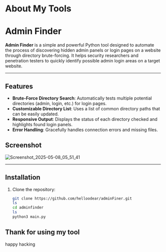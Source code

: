 # About My Tools

# Admin Finder

**Admin Finder** is a simple and powerful Python tool designed to automate the process of discovering hidden admin panels or login pages on a website through directory brute-forcing. It helps security researchers and penetration testers to quickly identify possible admin login areas on a target website.

---

## Features

- **Brute-Force Directory Search**: Automatically tests multiple potential directories (admin, login, etc.) for login pages.
- **Customizable Directory List**: Uses a list of common directory paths that can be easily updated.
- **Responsive Output**: Displays the status of each directory checked and highlights found login panels.
- **Error Handling**: Gracefully handles connection errors and missing files.

## Screenshot

![Screenshot_2025-05-08_05_51_41](https://github.com/user-attachments/assets/c4eed26f-c8a9-409f-a471-32350c1409c9)


---

## Installation

1. Clone the repository:
   
   ```bash
   git clone https://github.com/helloodear/adminFiner.git
   ls
   cd adminfinder
   ls
   python3 main.py
   
## Thank for using my tool
 happy hacking 
